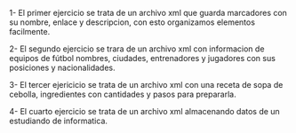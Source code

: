 1- El primer ejercicio se trata de un archivo xml que guarda marcadores con su nombre, enlace y descripcion, con esto organizamos elementos facilmente.

2- El segundo ejercicio se trara de un archivo xml con informacion  de equipos de fútbol nombres, ciudades, entrenadores y jugadores con sus posiciones y nacionalidades.

3- El tercer ejericicio se trata de un archivo xml  con una  receta de sopa de cebolla,  ingredientes con cantidades y pasos  para prepararla.

4- El cuarto ejercicio se trata de un archivo xml almacenando datos de un estudiando de informatica.
